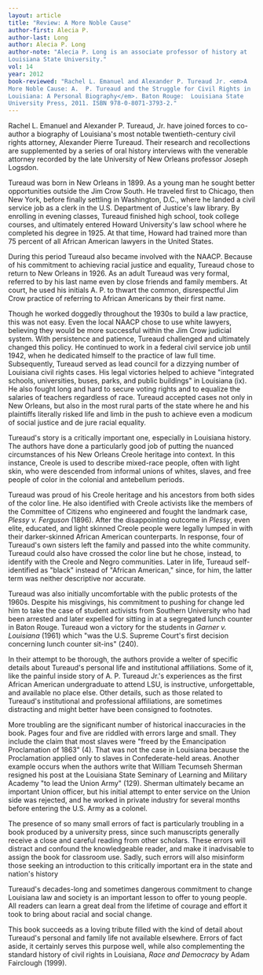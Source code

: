```yaml
---
layout: article
title: "Review: A More Noble Cause"
author-first: Alecia P.
author-last: Long
author: Alecia P. Long
author-note: "Alecia P. Long is an associate professor of history at 
Louisiana State University."
vol: 14
year: 2012
book-reviewed: "Rachel L. Emanuel and Alexander P. Tureaud Jr. <em>A 
More Noble Cause: A.  P. Tureaud and the Struggle for Civil Rights in 
Louisiana: A Personal Biography</em>. Baton Rouge:  Louisiana State 
University Press, 2011. ISBN 978-0-8071-3793-2."
---
```


Rachel L. Emanuel and Alexander P. Tureaud, Jr. have joined forces to
co-author a biography of Louisiana's most notable twentieth-century
civil rights attorney, Alexander Pierre Tureaud. Their research and
recollections are supplemented by a series of oral history interviews
with the venerable attorney recorded by the late University of New
Orleans professor Joseph Logsdon.

Tureaud was born in New Orleans in 1899. As a young man he sought better
opportunities outside the Jim Crow South. He traveled first to Chicago,
then New York, before finally settling in Washington, D.C., where he
landed a civil service job as a clerk in the U.S. Department of
Justice's law library. By enrolling in evening classes, Tureaud finished
high school, took college courses, and ultimately entered Howard
University's law school where he completed his degree in 1925. At that
time, Howard had trained more than 75 percent of all African American
lawyers in the United States.

During this period Tureaud also became involved with the NAACP. Because
of his commitment to achieving racial justice and equality, Tureaud
chose to return to New Orleans in 1926. As an adult Tureaud was very
formal, referred to by his last name even by close friends and family
members. At court, he used his initials A. P. to thwart the common,
disrespectful Jim Crow practice of referring to African Americans by
their first name.

Though he worked doggedly throughout the 1930s to build a law practice,
this was not easy. Even the local NAACP chose to use white lawyers,
believing they would be more successful within the Jim Crow judicial
system. With persistence and patience, Tureaud challenged and ultimately
changed this policy. He continued to work in a federal civil service job
until 1942, when he dedicated himself to the practice of law full time.
Subsequently, Tureaud served as lead council for a dizzying number of
Louisiana civil rights cases. His legal victories helped to achieve
"integrated schools, universities, buses, parks, and public buildings"
in Louisiana (ix). He also fought long and hard to secure voting rights
and to equalize the salaries of teachers regardless of race. Tureaud
accepted cases not only in New Orleans, but also in the most rural parts
of the state where he and his plaintiffs literally risked life and limb
in the push to achieve even a modicum of social justice and de jure
racial equality.

Tureaud's story is a critically important one, especially in Louisiana
history. The authors have done a particularly good job of putting the
nuanced circumstances of his New Orleans Creole heritage into context.
In this instance, Creole is used to describe mixed-race people, often
with light skin, who were descended from informal unions of whites,
slaves, and free people of color in the colonial and antebellum periods.

Tureaud was proud of his Creole heritage and his ancestors from both
sides of the color line. He also identified with Creole activists like
the members of the Committee of Citizens who engineered and fought the
landmark case, *Plessy v. Ferguson* (1896). After the disappointing
outcome in *Plessy*, even elite, educated, and light skinned Creole
people were legally lumped in with their darker-skinned African American
counterparts. In response, four of Tureaud's own sisters left the family
and passed into the white community. Tureaud could also have crossed the
color line but he chose, instead, to identify with the Creole and Negro
communities. Later in life, Tureaud self-identified as "black" instead
of "African American," since, for him, the latter term was neither
descriptive nor accurate.

Tureaud was also initially uncomfortable with the public protests of the
1960s. Despite his misgivings, his commitment to pushing for change led
him to take the case of student activists from Southern University who
had been arrested and later expelled for sitting in at a segregated
lunch counter in Baton Rouge. Tureaud won a victory for the students in
*Garner v. Louisiana* (1961) which "was the U.S. Supreme Court's first
decision concerning lunch counter sit-ins" (240).

In their attempt to be thorough, the authors provide a welter of
specific details about Tureaud's personal life and institutional
affiliations. Some of it, like the painful inside story of A. P. Tureaud
Jr.'s experiences as the first African American undergraduate to attend
LSU, is instructive, unforgettable, and available no place else. Other
details, such as those related to Tureaud's institutional and
professional affiliations, are sometimes distracting and might better
have been consigned to footnotes.

More troubling are the significant number of historical inaccuracies in
the book. Pages four and five are riddled with errors large and small.
They include the claim that most slaves were "freed by the Emancipation
Proclamation of 1863" (4). That was not the case in Louisiana because
the Proclamation applied only to slaves in Confederate-held areas.
Another example occurs when the authors write that William Tecumseh
Sherman resigned his post at the Louisiana State Seminary of Learning
and Military Academy "to lead the Union Army" (129). Sherman ultimately
became an important Union officer, but his initial attempt to enter
service on the Union side was rejected, and he worked in private
industry for several months before entering the U.S. Army as a colonel.

The presence of so many small errors of fact is particularly troubling
in a book produced by a university press, since such manuscripts
generally receive a close and careful reading from other scholars. These
errors will distract and confound the knowledgeable reader, and make it
inadvisable to assign the book for classroom use. Sadly, such errors
will also misinform those seeking an introduction to this critically
important era in the state and nation's history

Tureaud's decades-long and sometimes dangerous commitment to change
Louisiana law and society is an important lesson to offer to young
people. All readers can learn a great deal from the lifetime of courage
and effort it took to bring about racial and social change.

This book succeeds as a loving tribute filled with the kind of detail
about Tureaud's personal and family life not available elsewhere. Errors
of fact aside, it certainly serves this purpose well, while also
complementing the standard history of civil rights in Louisiana, *Race
and Democracy* by Adam Fairclough (1999).

